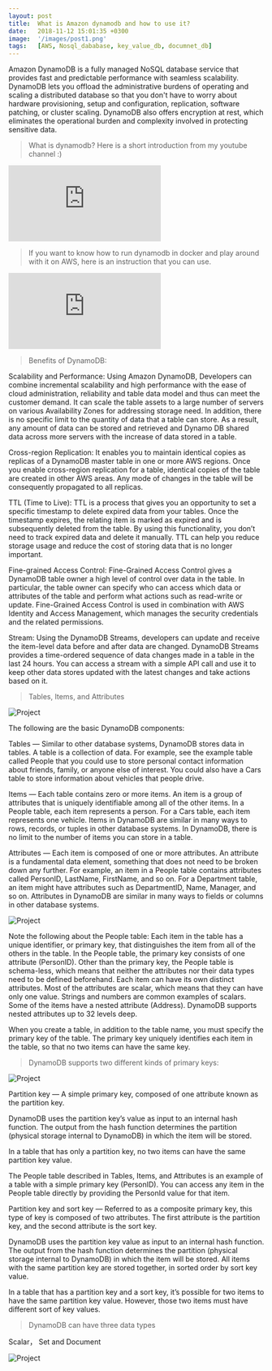 ```yaml
---
layout: post
title:  What is Amazon dynamodb and how to use it?
date:   2018-11-12 15:01:35 +0300
image:  '/images/post1.png'
tags:   [AWS, Nosql_dababase, key_value_db, documnet_db]
---
```

Amazon DynamoDB is a fully managed NoSQL database service that provides fast and predictable performance with seamless scalability. DynamoDB lets you offload the administrative burdens of operating and scaling a distributed database so that you don't have to worry about hardware provisioning, setup and configuration, replication, software patching, or cluster scaling. DynamoDB also offers encryption at rest, which eliminates the operational burden and complexity involved in protecting sensitive data. 

> What is dynamodb? Here is a short introduction from my youtube channel :)

<p><iframe src="https://www.youtube.com/embed/1jEljwiSvfU" frameborder="0" allowfullscreen></iframe></p>

> If you want to know how to run dynamodb in docker and play around with it on AWS, here is an instruction that you can use.

<p><iframe src="https://www.youtube.com/embed/oTUo7HHW45s" frameborder="0" allowfullscreen></iframe></p>

> Benefits of DynamoDB:

Scalability and Performance: Using Amazon DynamoDB, Developers can combine incremental scalability and high performance with the ease of cloud administration, reliability and table data model and thus can meet the customer demand. It can scale the table assets to a large number of servers on various Availability Zones for addressing storage need. In addition, there is no specific limit to the quantity of data that a table can store. As a result, any amount of data can be stored and retrieved and Dynamo DB shared data across more servers with the increase of data stored in a table.

Cross-region Replication: It enables you to maintain identical copies as replicas of a DynamoDB master table in one or more AWS regions. Once you enable cross-region replication for a table, identical copies of the table are created in other AWS areas. Any mode of changes in the table will be consequently propagated to all replicas.

TTL (Time to Live): TTL is a process that gives you an opportunity to set a specific timestamp to delete expired data from your tables. Once the timestamp expires, the relating item is marked as expired and is subsequently deleted from the table. By using this functionality, you don’t need to track expired data and delete it manually. TTL can help you reduce storage usage and reduce the cost of storing data that is no longer important.

Fine-grained Access Control: Fine-Grained Access Control gives a DynamoDB table owner a high level of control over data in the table. In particular, the table owner can specify who can access which data or attributes of the table and perform what actions such as read-write or update. Fine-Grained Access Control is used in combination with AWS Identity and Access Management, which manages the security credentials and the related permissions.

Stream: Using the DynamoDB Streams, developers can update and receive the item-level data before and after data are changed. DynamoDB Streams provides a time-ordered sequence of data changes made in a table in the last 24 hours. You can access a stream with a simple API call and use it to keep other data stores updated with the latest changes and take actions based on it.

> Tables, Items, and Attributes

<div class="gallery-box">
  <div class="gallery">
    <img src="/images/post2.gif" alt="Project">
  </div>
</div>

The following are the basic DynamoDB components:

Tables — Similar to other database systems, DynamoDB stores data in tables. A table is a collection of data. For example, see the example table called People that you could use to store personal contact information about friends, family, or anyone else of interest. You could also have a Cars table to store information about vehicles that people drive.

Items — Each table contains zero or more items. An item is a group of attributes that is uniquely identifiable among all of the other items. In a People table, each item represents a person. For a Cars table, each item represents one vehicle. Items in DynamoDB are similar in many ways to rows, records, or tuples in other database systems. In DynamoDB, there is no limit to the number of items you can store in a table.

Attributes — Each item is composed of one or more attributes. An attribute is a fundamental data element, something that does not need to be broken down any further. For example, an item in a People table contains attributes called PersonID, LastName, FirstName, and so on. For a Department table, an item might have attributes such as DepartmentID, Name, Manager, and so on. Attributes in DynamoDB are similar in many ways to fields or columns in other database systems.

<div class="gallery-box">
  <div class="gallery">
    <img src="/images/post3.png" alt="Project">
  </div>
</div>

Note the following about the People table:
Each item in the table has a unique identifier, or primary key, that distinguishes the item from all of the others in the table. In the People table, the primary key consists of one attribute (PersonID).
Other than the primary key, the People table is schema-less, which means that neither the attributes nor their data types need to be defined beforehand. Each item can have its own distinct attributes.
Most of the attributes are scalar, which means that they can have only one value. Strings and numbers are common examples of scalars.
Some of the items have a nested attribute (Address). DynamoDB supports nested attributes up to 32 levels deep.


When you create a table, in addition to the table name, you must specify the primary key of the table. The primary key uniquely identifies each item in the table, so that no two items can have the same key.

> DynamoDB supports two different kinds of primary keys:

<div class="gallery-box">
  <div class="gallery">
    <img src="/images/post4.jfif" alt="Project">
  </div>
</div>

Partition key — A simple primary key, composed of one attribute known as the partition key.

DynamoDB uses the partition key’s value as input to an internal hash function. The output from the hash function determines the partition (physical storage internal to DynamoDB) in which the item will be stored.

In a table that has only a partition key, no two items can have the same partition key value.

The People table described in Tables, Items, and Attributes is an example of a table with a simple primary key (PersonID). You can access any item in the People table directly by providing the PersonId value for that item.

Partition key and sort key — Referred to as a composite primary key, this type of key is composed of two attributes. The first attribute is the partition key, and the second attribute is the sort key.

DynamoDB uses the partition key value as input to an internal hash function. The output from the hash function determines the partition (physical storage internal to DynamoDB) in which the item will be stored. All items with the same partition key are stored together, in sorted order by sort key value.

In a table that has a partition key and a sort key, it’s possible for two items to have the same partition key value. However, those two items must have different sort of key values.

> DynamoDB can have three data types

Scalar，
Set and
Document

<div class="gallery-box">
  <div class="gallery">
    <img src="/images/post5.jfif" alt="Project">
  </div>
</div>
